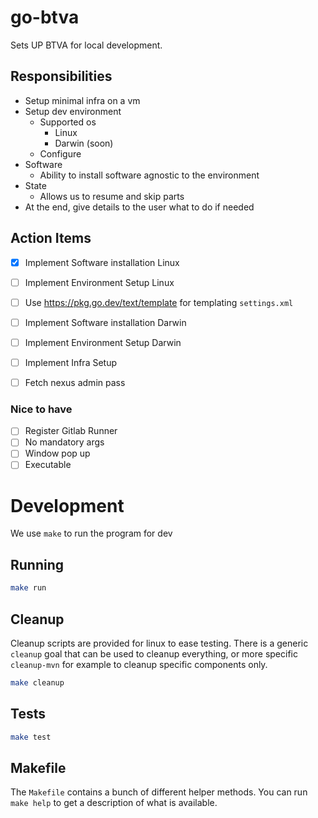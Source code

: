 # go-btva

Sets UP BTVA for local development.

## Responsibilities

- Setup minimal infra on a vm
- Setup dev environment
    - Supported os
        - Linux
        - Darwin (soon)
    - Configure
- Software
    - Ability to install software agnostic to the environment
- State
    - Allows us to resume and skip parts
- At the end, give details to the user what to do if needed

## Action Items

- [x] Implement Software installation Linux
- [ ] Implement Environment Setup Linux
- [ ] Use https://pkg.go.dev/text/template for templating `settings.xml`

- [ ] Implement Software installation Darwin
- [ ] Implement Environment Setup Darwin

- [ ] Implement Infra Setup
- [ ] Fetch nexus admin pass

### Nice to have

- [ ] Register Gitlab Runner
- [ ] No mandatory args
- [ ] Window pop up
- [ ] Executable

# Development

We use `make` to run the program for dev

## Running

```sh
make run
```

## Cleanup

Cleanup scripts are provided for linux to ease testing. There is a generic `cleanup` goal that can be used to cleanup everything, or more
specific `cleanup-mvn` for example to cleanup specific components only.

```sh
make cleanup
```

## Tests

```sh
make test
```

## Makefile

The `Makefile` contains a bunch of different helper methods. You can run `make help` to get a description of what is available.
